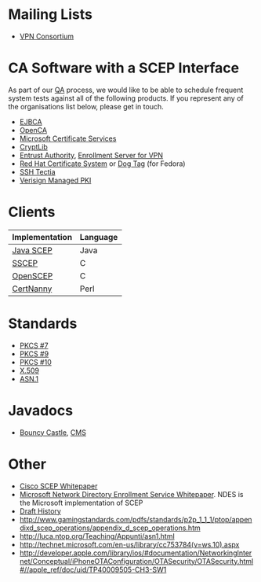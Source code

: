 # Mailing Lists #

  * [VPN Consortium](http://www.vpnc.org/scep/)

# CA Software with a SCEP Interface #

As part of our [QA](QualityAssurance.md) process, we would like to be able to schedule frequent system tests against all of the following products.  If you represent any of the organisations list below, please get in touch.

  * [EJBCA](http://www.ejbca.org)
  * [OpenCA](http://www.openca.org/)
  * [Microsoft Certificate Services](http://technet.microsoft.com/en-us/library/cc779826%28WS.10%29.aspx)
  * [CryptLib](http://www.cs.auckland.ac.nz/~pgut001/cryptlib/)
  * [Entrust Authority](http://www.entrust.com/pki/index.htm), [Enrollment Server for VPN](http://www.entrust.com/pki/vpn/)
  * [Red Hat Certificate System](http://www.redhat.com/certificate_system/) or [Dog Tag](http://pki.fedoraproject.org/wiki/PKI_Main_Page) (for Fedora)
  * [SSH Tectia](http://www.ssh.com/products/infrastructure/client-server/)
  * [Verisign Managed PKI](https://www.verisign.com/authentication/enterprise-authentication/managed-pki/index.html)

# Clients #

| **Implementation** | **Language** |
|:-------------------|:-------------|
| [Java SCEP](http://www.urut.ch/scep/) | Java         |
| [SSCEP](http://www.klake.org/~jt/sscep/) | C            |
| [OpenSCEP](http://openscep.othello.ch/) | C            |
| [CertNanny](http://www.cynops.de/oss/CertNanny/) | Perl         |


# Standards #

  * [PKCS #7](http://www.rsa.com/rsalabs/node.asp?id=2129)
  * [PKCS #9](http://www.rsa.com/rsalabs/node.asp?id=2131)
  * [PKCS #10](http://www.rsa.com/rsalabs/node.asp?id=2132)
  * [X.509](http://tools.ietf.org/html/rfc3280)
  * [ASN.1](http://www.itu.int/ITU-T/studygroups/com10/languages/)

# Javadocs #

  * [Bouncy Castle](http://www.bouncycastle.org/docs/docs1.6/index.html), [CMS](http://www.bouncycastle.org/docs/mdocs1.6/index.html)

# Other #

  * [Cisco SCEP Whitepaper](http://www.cisco.com/warp/public/cc/pd/sqsw/tech/scep_wp.pdf)
  * [Microsoft Network Directory Enrollment Service Whitepaper](http://www.microsoft.com/downloads/en/details.aspx?FamilyID=e11780de-819f-40d7-8b8e-10845bc8d446).  NDES is the Microsoft implementation of SCEP
  * [Draft History](https://datatracker.ietf.org/doc/draft-nourse-scep/history/)
  * http://www.gamingstandards.com/pdfs/standards/p2p_1_1_1/ptop/appendixd_scep_operations/appendix_d_scep_operations.htm
  * http://luca.ntop.org/Teaching/Appunti/asn1.html
  * http://technet.microsoft.com/en-us/library/cc753784(v=ws.10).aspx
  * http://developer.apple.com/library/ios/#documentation/NetworkingInternet/Conceptual/iPhoneOTAConfiguration/OTASecurity/OTASecurity.html#//apple_ref/doc/uid/TP40009505-CH3-SW1